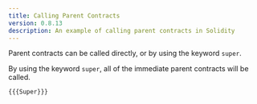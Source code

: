 ```yaml
---
title: Calling Parent Contracts
version: 0.8.13
description: An example of calling parent contracts in Solidity
---
```


Parent contracts can be called directly, or by using the keyword `super`.

By using the keyword `super`, all of the immediate parent contracts will be called.

```solidity
{{{Super}}}
```
